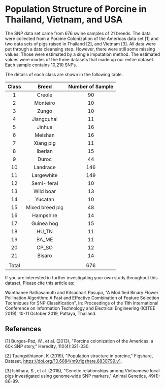 # Population Structure of Porcine in Thailand, Vietnam, and USA

The SNP data set came from 676 swine samples of 21 breeds. The data were collected from a Porcine Colonization of the Americas data set [1] and two data sets of pigs raised in Thailand [2], and Vietnam [3]. All data were put through a data cleansing step. However, there were still some missing values. Those were estimated by a single imputation method. The estimated values were modes of the three datasets that made up our entire dataset. Each sample contains 10,210 SNPs.

The details of each class are shown in the following table.

| Class	| Breed	        | Number of Sample |
|:-----:|:-------------:|:-------:|
|1	    |Creole		      |90|
|2	    |Monteiro	      |10|
|3	    |Zungo		      |10|
|4	    |Jiangquhai	    |11|
|5	    |Jinhua		      |16|
|6	    |Meishan	      |16|
|7	    |Xiang pig	    |11|
|8	    |Iberian	      |15|
|9	    |Duroc		      |44|
|10	    |Landrace	      |146|
|11	    |Largewhite	    |149|
|12	    |Semi- feral	  |10|
|13	    |Wild boar	    |13|
|14	    |Yucatan	      |10|
|15	    |Mixed breed pig|48|
|16	    |Hampshire	    |14|
|17	    |Guinea hog	    |15|
|18	    |HU_TN		      |11|
|19	    |BA_ME		      |11|
|20	    |CP_SO		      |12|
|21	    |Bisaro		      |14|
| |
|Total	|         		|676|

If you are interested in further investigating your own study throughout this dataset, Please cite this article as:

Wanthanee Rathasamuth and Kitsuchart Pasupa, "A Modified Binary Flower Pollination Algorithm: A Fast and Effective Combination of Feature Selection Techniques for SNP Classification", In: Proceedings of the 11th International Conference on Information Technology and Electrical Engineering (ICITEE 2019), 10-11 October 2019, Pattaya, Thailand.

## References
[1] Burgos-Paz, W., et al. (2013), "Porcine colonization of the Americas: a 60k SNP story," Heredity, 110(4):321-330.

[2] Tuangsithtanon, K (2019), "Population structure in porcine," Figshare, Dataset, https://doi.org/10.6084/m9.figshare.8830799.v1.

[3] Ishihara, S., et al. (2018), "Genetic relationships among Vietnamese local pigs investigated using genome‐wide SNP markers," Animal Genetics, 49(1): 86-89.
